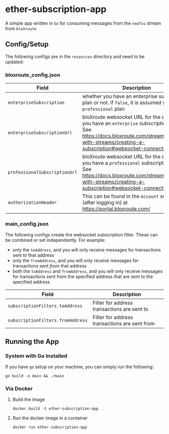 # ether-subscription-app

A simple app written in `Go` for consuming messages from the `newTxs` stream from `bloXroute`

## Config/Setup

The following configs are in the `resources` directory and need to be updated:

### bloxroute_config.json

| Field                            | Description                                                                                                                                                                                        |
|----------------------------------|----------------------------------------------------------------------------------------------------------------------------------------------------------------------------------------------------|
| `enterpriseSubscription`         | whether you have an enterprise subscription plan or not. if `false`, it is assumed you have a `professional` plan                                                                                  |
| `enterpriseSubscriptionUrl`      | bloXroute websocket URL for the cloud-api if you have an `enterprise` subscription plan. See https://docs.bloxroute.com/streams/working-with-streams/creating-a-subscription#websocket-connection    |
| `professionalSubscriptionUrl`    | bloXroute websocket URL for the cloud-api if you have a `professional` subscription plan. See https://docs.bloxroute.com/streams/working-with-streams/creating-a-subscription#websocket-connection |
| `authorizationHeader`            | This can be found in the `Account` section (after logging in) at https://portal.bloxroute.com/                                                                                                     |

### main_config.json

The following configs create the websocket subscription filter. These can be combined or set independently. For example:
* only the `toAddress`, and you will only receive messages for transactions sent _to_ that address
* only the `fromAddress`, and you will only receive messages for transactions sent _from_ that address
* both the `toAddress` and `fromAddress`, and you will only receive messages for transactions sent from the specified address that are sent to the specified address

| Field                             | Description                                   |
|-----------------------------------|-----------------------------------------------|
| `subscriptionFilters.toAddress`   | Filter for address transactions are sent to   |
| `subscriptionFilters.fromAddress` | Filter for address transactions are sent from |

## Running the App

### System with Go Installed
If you have `go` setup on your machine, you can simply run the following:

```shell
go build -o main && ./main
```

### Via Docker
1. Build the image
    ```shell
   docker build -t ether-subscription-app  .
   ```
2. Run the docker image in a container
    ```shell
   docker run ether-subscription-app
    ```
